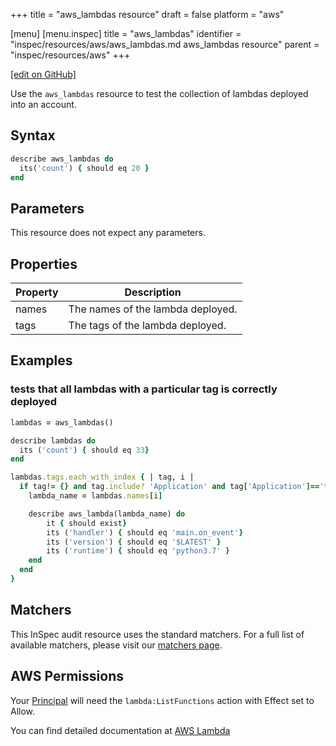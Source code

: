 +++
title = "aws_lambdas resource"
draft = false
platform = "aws"

[menu]
  [menu.inspec]
    title = "aws_lambdas"
    identifier = "inspec/resources/aws/aws_lambdas.md aws_lambdas resource"
    parent = "inspec/resources/aws"
+++

[\[edit on GitHub\]](https://github.com/inspec/inspec/blob/master/www/content/inspec/resources/aws_lambdas.md)

Use the `aws_lambdas` resource to test the collection of lambdas deployed into an account.

## Syntax

```ruby
describe aws_lambdas do
  its('count') { should eq 20 }
end
```

## Parameters

This resource does not expect any parameters.

## Properties

| Property | Description                       |
| -------- | --------------------------------- |
| names    | The names of the lambda deployed. |
| tags     | The tags of the lambda deployed.  |

## Examples

### tests that all lambdas with a particular tag is correctly deployed

```ruby
lambdas = aws_lambdas()

describe lambdas do
  its ('count') { should eq 33}
end

lambdas.tags.each_with_index { | tag, i |
  if tag!= {} and tag.include? 'Application' and tag['Application']=='test')
    lambda_name = lambdas.names[i]

    describe aws_lambda(lambda_name) do
        it { should exist}
        its ('handler') { should eq 'main.on_event'}
        its ('version') { should eq '$LATEST' }
        its ('runtime') { should eq 'python3.7' }
    end
  end
}
```

## Matchers

This InSpec audit resource uses the standard matchers. For a full list of available matchers, please visit our [matchers page](/inspec/matchers/).

## AWS Permissions

Your [Principal](https://docs.aws.amazon.com/IAM/latest/UserGuide/intro-structure.html#intro-structure-principal) will need the `lambda:ListFunctions` action with Effect set to Allow.

You can find detailed documentation at [AWS Lambda](https://docs.aws.amazon.com/lambda/latest/dg/lambda-api-permissions-ref.html)
